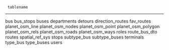      tablename
--------------------
 bus
 bus_stops
 buses
 departments
 detours
 direction_routes
 fav_routes
 planet_osm_line
 planet_osm_nodes
 planet_osm_point
 planet_osm_polygon
 planet_osm_rels
 planet_osm_roads
 planet_osm_ways
 roles
 route_bus_dto
 routes
 spatial_ref_sys
 stops
 subtype_bus
 subtype_buses
 terminals
 type_bus
 type_buses
 users